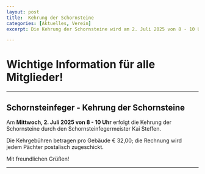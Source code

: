```yaml
---
layout: post
title:  Kehrung der Schornsteine
categories: [Aktuelles, Verein]
excerpt: Die Kehrung der Schornsteine wird am 2. Juli 2025 von 8 - 10 Uhr erfolgen.

---
```


# Wichtige Information für alle Mitglieder!

---

## Schornsteinfeger - Kehrung der Schornsteine

Am **Mittwoch, 2. Juli 2025 von 8 - 10 Uhr** erfolgt die Kehrung der Schornsteine durch den Schornsteinfegermeister Kai Steffen.

Die Kehrgebühren betragen pro Gebäude € 32,00; die Rechnung wird jedem Pächter postalisch zugeschickt.

Mit freundlichen Grüßen!

---
